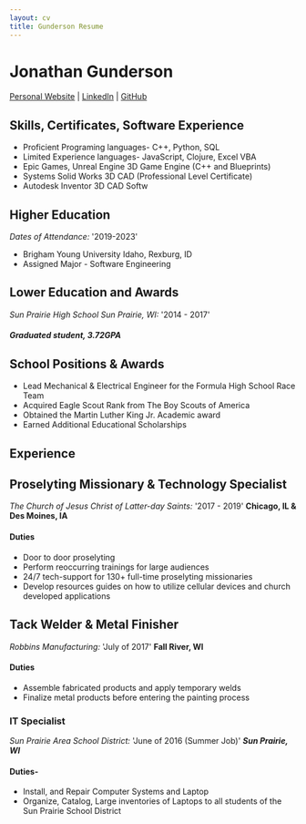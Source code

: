 ```yaml
---
layout: cv
title: Gunderson Resume
---
```

# Jonathan Gunderson


<div id="webaddress">
<a href="https://jonathangunderson290148457.wordpress.com/">Personal Website</a>
| <a href="https://www.linkedin.com/in/jonathan-gunderson-005208194/">LinkedIn</a>
| <a href="https://github.com/An-nym-us?tab=repositories">GitHub</a>
</div>



## Skills, Certificates, Software Experience
- Proficient Programing languages- C++, Python, SQL
- Limited Experience languages- JavaScript, Clojure, Excel VBA
- Epic Games, Unreal Engine 3D Game Engine (C++ and Blueprints)
- Systems Solid Works 3D CAD (Professional Level Certificate)
- Autodesk Inventor 3D CAD Softw
###
## Higher Education
_Dates of Attendance:_ '2019-2023'
- Brigham Young University Idaho, Rexburg, ID
- Assigned Major - Software Engineering
## Lower Education and Awards
_Sun Prairie High School Sun Prairie, WI:_ '2014 - 2017'
##### Graduated student, 3.72GPA
## School Positions & Awards
- Lead Mechanical & Electrical Engineer for the Formula High School Race Team
- Acquired Eagle Scout Rank from The Boy Scouts of America
- Obtained the Martin Luther King Jr. Academic award
- Earned Additional Educational Scholarships

##
## Experience

###
## Proselyting Missionary & Technology Specialist
_The Church of Jesus Christ of Latter-day Saints:_ '2017 - 2019'
__Chicago, IL & Des Moines, IA__
#### Duties
- Door to door proselyting
- Perform reoccurring trainings for large audiences 
- 24/7 tech-support for 130+ full-time proselyting missionaries
- Develop resources guides on how to utilize cellular devices and church developed applications


###
## Tack Welder & Metal Finisher
_Robbins Manufacturing:_ 'July of 2017'
__Fall River, WI__
#### Duties
- Assemble fabricated products and apply temporary welds
- Finalize metal products before entering the painting process


###
### IT Specialist
_Sun Prairie Area School District:_ 'June of 2016 (Summer Job)'
___Sun Prairie, WI___

#### Duties-
- Install, and Repair Computer Systems and Laptop
- Organize, Catalog, Large inventories of Laptops to all students of the Sun Prairie School District


<!-- ### Footer

Last updated: May 2013 -->


